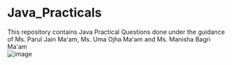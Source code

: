 # Java_Practicals
This repository contains Java Practical Questions done under the guidance of Ms. Parul Jain Ma'am, Ms. Uma Ojha Ma'am and Ms. Manisha Bagri Ma'am
<br>![image](https://user-images.githubusercontent.com/68191677/125509321-538cdd82-1729-49be-a482-094b618ce0cc.png)
</br>
